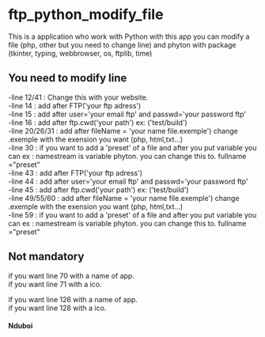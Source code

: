 # ftp_python_modify_file
This is a application who work with Python with this app you can modify a file (php, other but you need to change line) and phyton with package (tkinter, typing, webbrowser, os, ftplib, time)  
## You need to modify line 
-line 12/41 : Change this with your website.  
-line 14 : add after FTP('your ftp adress')  
-line 15 : add after user='your email ftp' and passwd='your password ftp'  
-line 16 : add after ftp.cwd('your path') ex: ('test/build')  
-line 20/26/31 : add after  fileName = 'your name file.exemple') change .exemple with the exension you want (php, html,txt...)  
-line 30 : if you want to add a 'preset' of a file and after you put variable you can ex : <?php\n      $titlefr = '"+ namestream +"';\n      echo $titlefr ;\n?> namestream is variable phyton. you can change this to. fullname ="preset"  
-line 43 : add after FTP('your ftp adress')  
-line 44 : add after user='your email ftp' and passwd='your password ftp'  
-line 45 : add after ftp.cwd('your path') ex: ('test/build')  
-line 49/55/60 : add after  fileName = 'your name file.exemple') change .exemple with the exension you want (php, html,txt...)  
-line 59 : if you want to add a 'preset' of a file and after you put variable you can ex : <?php\n      $titlefr = '"+ namestream +"';\n      echo $titlefr ;\n?> namestream is variable phyton. you can change this to. fullname ="preset"  
## Not mandatory
if you want line 70 with a name of app.  
if you want line 71 with a ico.  

if you want line 126 with a name of app.  
if you want line 128 with a ico.    
#### Nduboi

